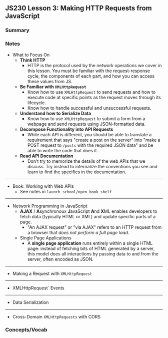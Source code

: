 ## JS230 Lesson 3: Making HTTP Requests from JavaScript

### Summary

### Notes

* What to Focus On
  * **Think HTTP**
    * HTTP is the protocol used by the network operations we cover in this lesson. You must be familiar with the request-response cycle, the components of each part, and how you can access these values from JS.
  * **Be Familiar with `XMLHttpRequest`**
    * Know how to use `XMLHttpRequest` to send requests and how to execute code at specific points as the request moves through its lifecycle.
    * Know how to handle successful and unsuccessful requests.
  * **Understand how to Serialize Data**
    * Know how to use `XMLHttpRequest` to submit a form from a webpage and send requests using JSON-formatted data.
  * **Decompose Functionality into API Requests**
    * While each API is different, you should be able to translate a requirement that says "create a post on the server" into "make a POST request to `/posts` with the required JSON data" and be able to write the code that does it.
  * **Read API Documentation**
    * Don't try to memorize the details of the web APIs that we discuss. Try instead to internalize the conventions you see and learn to find the specifics in the documentation.

________

* Book: Working with Web APIs
  * See notes in `launch_school/open_book_shelf`

________

* Network Programming in JavaScript
  * **AJAX** / **A**synchronoux **J**avaScript **A**nd **X**ML enables developers to fetch data (typically HTML or XML) and update specific parts of a page. 
    * "An AJAX request" or "via AJAX" refers to an HTTP request from a browser that *does not perform a full page load*.
  * Single Page Applications
    * A **single page application** runs entirely within a single HTML page: instead of fetching bits of HTML generated by a server, this model does all interactions by passing data to and from the server, often encoded as JSON.

________

* Making a Request with `XMLHttpRequest`

_________

* XMLHttpRequest` Events

_________

* Data Serialization

________

* Cross-Domain `XMLHttpRequests` with CORS

### Concepts/Vocab

